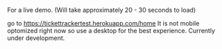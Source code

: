 For a live demo. (Will take approximately 20 - 30 seconds to load)

go to https://tickettrackertest.herokuapp.com/home
It is not mobile optomized right now so use a desktop for the best experience. Currently under development.

